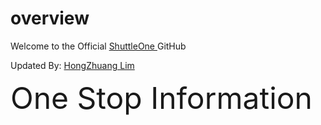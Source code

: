 # overview
Welcome to the Official <a href="https://www.shuttle.one"> ShuttleOne </a> GitHub

Updated By: <a href="mailto:zhuang@shuttle.one">HongZhuang Lim</a>

<font size="10">One Stop Information</font>

